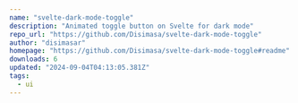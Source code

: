 ```yaml
---
name: "svelte-dark-mode-toggle"
description: "Animated toggle button on Svelte for dark mode"
repo_url: "https://github.com/Disimasa/svelte-dark-mode-toggle"
author: "disimasar"
homepage: "https://github.com/Disimasa/svelte-dark-mode-toggle#readme"
downloads: 6
updated: "2024-09-04T04:13:05.381Z"
tags: 
  - ui
---
```

